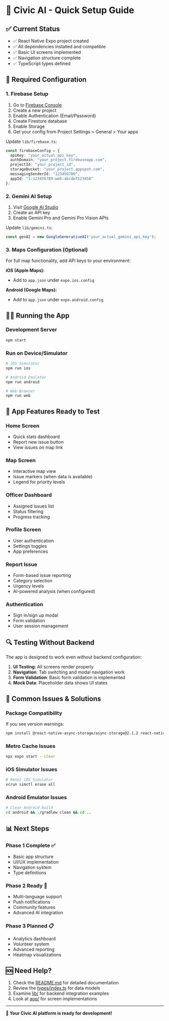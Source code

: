 # 🚀 Civic AI - Quick Setup Guide

## ✅ Current Status
- ✅ React Native Expo project created
- ✅ All dependencies installed and compatible
- ✅ Basic UI screens implemented
- ✅ Navigation structure complete
- ✅ TypeScript types defined

## 🔧 Required Configuration

### 1. Firebase Setup
1. Go to [Firebase Console](https://console.firebase.google.com/)
2. Create a new project
3. Enable Authentication (Email/Password)
4. Create Firestore database
5. Enable Storage
6. Get your config from Project Settings > General > Your apps

Update `lib/firebase.ts`:
```typescript
const firebaseConfig = {
  apiKey: "your_actual_api_key",
  authDomain: "your_project.firebaseapp.com",
  projectId: "your_project_id",
  storageBucket: "your_project.appspot.com",
  messagingSenderId: "123456789",
  appId: "1:123456789:web:abcdef123456"
};
```

### 2. Gemini AI Setup
1. Visit [Google AI Studio](https://makersuite.google.com/app/apikey)
2. Create an API key
3. Enable Gemini Pro and Gemini Pro Vision APIs

Update `lib/gemini.ts`:
```typescript
const genAI = new GoogleGenerativeAI('your_actual_gemini_api_key');
```

### 3. Maps Configuration (Optional)
For full map functionality, add API keys to your environment:

**iOS (Apple Maps):**
- Add to `app.json` under `expo.ios.config`

**Android (Google Maps):**
- Add to `app.json` under `expo.android.config`

## 🏃‍♂️ Running the App

### Development Server
```bash
npm start
```

### Run on Device/Simulator
```bash
# iOS Simulator
npm run ios

# Android Emulator
npm run android

# Web Browser
npm run web
```

## 📱 App Features Ready to Test

### Home Screen
- Quick stats dashboard
- Report new issue button
- View issues on map link

### Map Screen
- Interactive map view
- Issue markers (when data is available)
- Legend for priority levels

### Officer Dashboard
- Assigned issues list
- Status filtering
- Progress tracking

### Profile Screen
- User authentication
- Settings toggles
- App preferences

### Report Issue
- Form-based issue reporting
- Category selection
- Urgency levels
- AI-powered analysis (when configured)

### Authentication
- Sign in/sign up modal
- Form validation
- User session management

## 🔍 Testing Without Backend

The app is designed to work even without backend configuration:

1. **UI Testing**: All screens render properly
2. **Navigation**: Tab switching and modal navigation work
3. **Form Validation**: Basic form validation is implemented
4. **Mock Data**: Placeholder data shows UI states

## 🚨 Common Issues & Solutions

### Package Compatibility
If you see version warnings:
```bash
npm install @react-native-async-storage/async-storage@2.1.2 react-native-maps@1.20.1
```

### Metro Cache Issues
```bash
npx expo start --clear
```

### iOS Simulator Issues
```bash
# Reset iOS Simulator
xcrun simctl erase all
```

### Android Emulator Issues
```bash
# Clear Android build
cd android && ./gradlew clean && cd ..
```

## 📊 Next Steps

### Phase 1 Complete ✅
- Basic app structure
- UI/UX implementation
- Navigation system
- Type definitions

### Phase 2 Ready 🚧
- Multi-language support
- Push notifications
- Community features
- Advanced AI integration

### Phase 3 Planned 📋
- Analytics dashboard
- Volunteer system
- Advanced reporting
- Heatmap visualizations

## 🆘 Need Help?

1. Check the [README.md](README.md) for detailed documentation
2. Review the [types/index.ts](types/index.ts) for data models
3. Examine [lib/](lib/) for backend integration examples
4. Look at [app/](app/) for screen implementations

---

**🎉 Your Civic AI platform is ready for development!** 